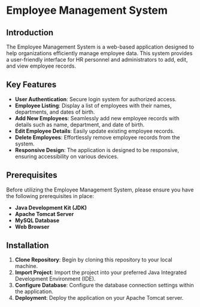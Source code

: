 # Employee Management System

## Introduction

The Employee Management System is a web-based application designed to help organizations efficiently manage employee data. This system provides a user-friendly interface for HR personnel and administrators to add, edit, and view employee records.

## Key Features

- **User Authentication**: Secure login system for authorized access.
- **Employee Listing**: Display a list of employees with their names, departments, and dates of birth.
- **Add New Employees**: Seamlessly add new employee records with details such as name, department, and date of birth.
- **Edit Employee Details**: Easily update existing employee records.
- **Delete Employees**: Effortlessly remove employee records from the system.
- **Responsive Design**: The application is designed to be responsive, ensuring accessibility on various devices.

## Prerequisites

Before utilizing the Employee Management System, please ensure you have the following prerequisites in place:

- **Java Development Kit (JDK)**
- **Apache Tomcat Server**
- **MySQL Database**
- **Web Browser**

## Installation

1. **Clone Repository**: Begin by cloning this repository to your local machine.
2. **Import Project**: Import the project into your preferred Java Integrated Development Environment (IDE).
3. **Configure Database**: Configure the database connection settings within the application.
4. **Deployment**: Deploy the application on your Apache Tomcat server.






